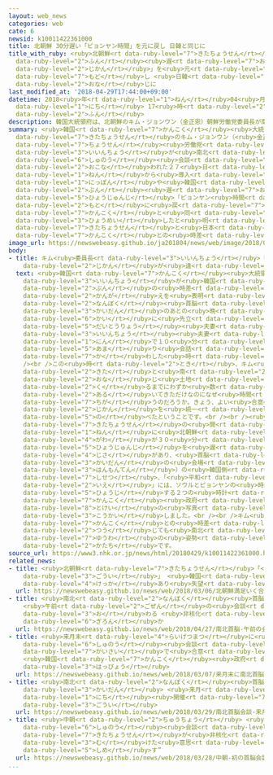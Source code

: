 ```yaml
---
layout: web_news
categories: web
cate: 6
newsid: k10011422361000
title: 北朝鮮 30分遅い「ピョンヤン時間」を元に戻し 日韓と同じに
title_with_ruby: <ruby>北朝鮮<rt data-ruby-level="7">きたちょうせん</rt></ruby> 30<ruby>分<rt
  data-ruby-level="2">ふん</rt></ruby><ruby>遅<rt data-ruby-level="7">おそ</rt></ruby>い「ピョンヤン<ruby>時間<rt
  data-ruby-level="2">じかん</rt></ruby>」を<ruby>元<rt data-ruby-level="2">もと</rt></ruby>に<ruby>戻<rt
  data-ruby-level="7">もど</rt></ruby>し <ruby>日韓<rt data-ruby-level="7">にっかん</rt></ruby>と<ruby>同<rt
  data-ruby-level="2">おな</rt></ruby>じに
last_modified_at: '2018-04-29T17:44:00+09:00'
datetime: 2018<ruby>年<rt data-ruby-level="1">ねん</rt></ruby>04<ruby>月<rt data-ruby-level="1">がつ</rt></ruby>29<ruby>日<rt
  data-ruby-level="1">にち</rt></ruby> 17<ruby>時<rt data-ruby-level="2">じ</rt></ruby>44<ruby>分<rt
  data-ruby-level="2">ふん</rt></ruby>
description: 韓国大統領府は、北朝鮮のキム・ジョンウン（金正恩）朝鮮労働党委員長が南北首脳会談が行われた２７日に、２０１５年から導入している、日本や韓国より３０分遅い標準時「ピョンヤン時間」を元に戻し、韓国と同じにすることを表明したと明らかにしました。これにより、北朝鮮と日本、韓国との時差がなくなることになります。
summary: <ruby>韓国<rt data-ruby-level="7">かんこく</rt></ruby><ruby>大統領府<rt data-ruby-level="5">だいとうりょうふ</rt></ruby>は、<ruby>北朝鮮<rt
  data-ruby-level="7">きたちょうせん</rt></ruby>のキム・ジョンウン（<ruby>金正恩<rt data-ruby-level="8">きむじょんうん</rt></ruby>）<ruby>朝鮮<rt
  data-ruby-level="7">ちょうせん</rt></ruby><ruby>労働党<rt data-ruby-level="6">ろうどうとう</rt></ruby><ruby>委員長<rt
  data-ruby-level="3">いいんちょう</rt></ruby>が<ruby>南北<rt data-ruby-level="2">なんぼく</rt></ruby><ruby>首脳<rt
  data-ruby-level="6">しゅのう</rt></ruby><ruby>会談<rt data-ruby-level="3">かいだん</rt></ruby>が<ruby>行<rt
  data-ruby-level="2">おこな</rt></ruby>われた２７<ruby>日<rt data-ruby-level="1">にち</rt></ruby>に、２０１５<ruby>年<rt
  data-ruby-level="1">ねん</rt></ruby>から<ruby>導入<rt data-ruby-level="5">どうにゅう</rt></ruby>している、<ruby>日本<rt
  data-ruby-level="1">にっぽん</rt></ruby>や<ruby>韓国<rt data-ruby-level="7">かんこく</rt></ruby>より３０<ruby>分<rt
  data-ruby-level="2">ぷん</rt></ruby><ruby>遅<rt data-ruby-level="7">おそ</rt></ruby>い<ruby>標準時<rt
  data-ruby-level="5">ひょうじゅんじ</rt></ruby>「ピョンヤン<ruby>時間<rt data-ruby-level="2">じかん</rt></ruby>」を<ruby>元<rt
  data-ruby-level="2">もと</rt></ruby>に<ruby>戻<rt data-ruby-level="7">もど</rt></ruby>し、<ruby>韓国<rt
  data-ruby-level="7">かんこく</rt></ruby>と<ruby>同<rt data-ruby-level="2">おな</rt></ruby>じにすることを<ruby>表明<rt
  data-ruby-level="3">ひょうめい</rt></ruby>したと<ruby>明<rt data-ruby-level="2">あき</rt></ruby>らかにしました。これにより、<ruby>北朝鮮<rt
  data-ruby-level="7">きたちょうせん</rt></ruby>と<ruby>日本<rt data-ruby-level="1">にっぽん</rt></ruby>、<ruby>韓国<rt
  data-ruby-level="7">かんこく</rt></ruby>との<ruby>時差<rt data-ruby-level="4">じさ</rt></ruby>がなくなることになります。
image_url: https://newswebeasy.github.io/ja201804/news/web/image/2018/04/29/K10011422361_1804291152_1804291155_01_02.jpg
body:
- title: キム<ruby>委員長<rt data-ruby-level="3">いいんちょう</rt></ruby>「<ruby>数<rt data-ruby-level="2">すう</rt></ruby>メートルなのになぜ<ruby>時間<rt
    data-ruby-level="2">じかん</rt></ruby>が<ruby>違<rt data-ruby-level="7">ちが</rt></ruby>うのか」
  text: <ruby>韓国<rt data-ruby-level="7">かんこく</rt></ruby><ruby>大統領府<rt data-ruby-level="5">だいとうりょうふ</rt></ruby>によりますと、キム<ruby>委員長<rt
    data-ruby-level="3">いいんちょう</rt></ruby>が<ruby>韓国<rt data-ruby-level="7">かんこく</rt></ruby>との３０<ruby>分<rt
    data-ruby-level="2">ぷん</rt></ruby>の<ruby>時差<rt data-ruby-level="4">じさ</rt></ruby>をなくす<ruby>考<rt
    data-ruby-level="2">かんが</rt></ruby>えを<ruby>表明<rt data-ruby-level="3">ひょうめい</rt></ruby>したのは、<ruby>南北<rt
    data-ruby-level="2">なんぼく</rt></ruby><ruby>首脳<rt data-ruby-level="6">しゅのう</rt></ruby><ruby>会談<rt
    data-ruby-level="3">かいだん</rt></ruby>のあとの<ruby>晩<rt data-ruby-level="6">ばん</rt></ruby>さん<ruby>会<rt
    data-ruby-level="6">かい</rt></ruby>に<ruby>先立<rt data-ruby-level="1">さきだ</rt></ruby>ち、ムン<ruby>大統領<rt
    data-ruby-level="5">だいとうりょう</rt></ruby><ruby>夫妻<rt data-ruby-level="5">ふさい</rt></ruby>とキム<ruby>委員長<rt
    data-ruby-level="3">いいんちょう</rt></ruby><ruby>夫妻<rt data-ruby-level="5">ふさい</rt></ruby>の４<ruby>人<rt
    data-ruby-level="1">にん</rt></ruby>で１０<ruby>分<rt data-ruby-level="2">ふん</rt></ruby><ruby>余<rt
    data-ruby-level="5">あま</rt></ruby>り<ruby>会話<rt data-ruby-level="2">かいわ</rt></ruby>を<ruby>交<rt
    data-ruby-level="7">か</rt></ruby>わした<ruby>時<rt data-ruby-level="2">とき</rt></ruby>だったということです。<br
    /><br />この<ruby>時<rt data-ruby-level="2">とき</rt></ruby>、キム<ruby>委員長<rt data-ruby-level="3">いいんちょう</rt></ruby>は「<ruby>北<rt
    data-ruby-level="2">きた</rt></ruby>と<ruby>南<rt data-ruby-level="2">みなみ</rt></ruby>は<ruby>同<rt
    data-ruby-level="2">おな</rt></ruby>じ<ruby>土地<rt data-ruby-level="2">とち</rt></ruby>で、ここに<ruby>来<rt
    data-ruby-level="2">く</rt></ruby>るまでにわずか<ruby>数<rt data-ruby-level="2">すう</rt></ruby>メートル<ruby>歩<rt
    data-ruby-level="2">ある</rt></ruby>いてきただけなのになぜ<ruby>時間<rt data-ruby-level="2">じかん</rt></ruby>が<ruby>違<rt
    data-ruby-level="7">ちが</rt></ruby>うのだろうか。きょう、よい<ruby>合意<rt data-ruby-level="3">ごうい</rt></ruby>がつくられたのでこれをきっかけに<ruby>時間<rt
    data-ruby-level="2">じかん</rt></ruby>を<ruby>統一<rt data-ruby-level="5">とういつ</rt></ruby>しよう」と<ruby>述<rt
    data-ruby-level="5">の</rt></ruby>べたということです。<br /><br /><ruby>韓国<rt data-ruby-level="7">かんこく</rt></ruby>と<ruby>北朝鮮<rt
    data-ruby-level="7">きたちょうせん</rt></ruby>の<ruby>間<rt data-ruby-level="2">あいだ</rt></ruby>には、２０１５<ruby>年<rt
    data-ruby-level="1">ねん</rt></ruby>に<ruby>北朝鮮<rt data-ruby-level="7">きたちょうせん</rt></ruby><ruby>側<rt
    data-ruby-level="4">がわ</rt></ruby>が３０<ruby>分<rt data-ruby-level="2">ぷん</rt></ruby><ruby>標準時<rt
    data-ruby-level="5">ひょうじゅんじ</rt></ruby>を<ruby>遅<rt data-ruby-level="7">おく</rt></ruby>らせたために<ruby>時差<rt
    data-ruby-level="4">じさ</rt></ruby>があり、<ruby>首脳<rt data-ruby-level="6">しゅのう</rt></ruby><ruby>会談<rt
    data-ruby-level="3">かいだん</rt></ruby>の<ruby>会場<rt data-ruby-level="2">かいじょう</rt></ruby>となったパンムンジョム（<ruby>板門店<rt
    data-ruby-level="3">はんもんてん</rt></ruby>）の<ruby>韓国側<rt data-ruby-level="7">かんこくがわ</rt></ruby>の<ruby>施設<rt
    data-ruby-level="7">しせつ</rt></ruby>、「<ruby>平和<rt data-ruby-level="3">へいわ</rt></ruby>の<ruby>家<rt
    data-ruby-level="2">いえ</rt></ruby>」には、ソウルとピョンヤンの<ruby>時間<rt data-ruby-level="2">じかん</rt></ruby>をそれぞれ<ruby>表示<rt
    data-ruby-level="5">ひょうじ</rt></ruby>する２つの<ruby>時計<rt data-ruby-level="8">とけい</rt></ruby>がかけられたということで、<ruby>韓国<rt
    data-ruby-level="7">かんこく</rt></ruby><ruby>政府<rt data-ruby-level="5">せいふ</rt></ruby>はこの<ruby>時計<rt
    data-ruby-level="8">とけい</rt></ruby>の<ruby>写真<rt data-ruby-level="3">しゃしん</rt></ruby>も<ruby>公開<rt
    data-ruby-level="3">こうかい</rt></ruby>しました。<br /><br />キム<ruby>委員長<rt data-ruby-level="3">いいんちょう</rt></ruby>は、<ruby>韓国<rt
    data-ruby-level="7">かんこく</rt></ruby>との<ruby>時差<rt data-ruby-level="4">じさ</rt></ruby>をなくすことを<ruby>通<rt
    data-ruby-level="2">つう</rt></ruby>じても<ruby>南北<rt data-ruby-level="2">なんぼく</rt></ruby><ruby>融和<rt
    data-ruby-level="7">ゆうわ</rt></ruby>の<ruby>姿勢<rt data-ruby-level="6">しせい</rt></ruby>をアピールした<ruby>形<rt
    data-ruby-level="2">かたち</rt></ruby>です。
source_url: https://www3.nhk.or.jp/news/html/20180429/k10011422361000.html
related_news:
- title: <ruby>北朝鮮<rt data-ruby-level="7">きたちょうせん</rt></ruby>「<ruby>満足<rt data-ruby-level="4">まんぞく</rt></ruby>いく<ruby>合意<rt
    data-ruby-level="3">ごうい</rt></ruby>」 <ruby>韓国<rt data-ruby-level="7">かんこく</rt></ruby>「<ruby>結果<rt
    data-ruby-level="4">けっか</rt></ruby>あり<ruby>失望<rt data-ruby-level="4">しつぼう</rt></ruby>させるものでない」
  url: https://newswebeasy.github.io/news/web/2018/03/06/北朝鮮満足いく合意-韓国結果あり失望させるものでない
- title: <ruby>南北<rt data-ruby-level="2">なんぼく</rt></ruby><ruby>首脳<rt data-ruby-level="6">しゅのう</rt></ruby>
    <ruby>午前<rt data-ruby-level="2">ごぜん</rt></ruby>の<ruby>会談<rt data-ruby-level="3">かいだん</rt></ruby><ruby>終<rt
    data-ruby-level="3">お</rt></ruby>わる <ruby>非核化<rt data-ruby-level="7">ひかくか</rt></ruby>など<ruby>議論<rt
    data-ruby-level="6">ぎろん</rt></ruby>か
  url: https://newswebeasy.github.io/news/web/2018/04/27/南北首脳-午前の会談終わる-非核化など議論か
- title: <ruby>来月末<rt data-ruby-level="4">らいげつまつ</rt></ruby>に<ruby>南北<rt data-ruby-level="2">なんぼく</rt></ruby><ruby>首脳<rt
    data-ruby-level="6">しゅのう</rt></ruby><ruby>会談<rt data-ruby-level="3">かいだん</rt></ruby><ruby>開催<rt
    data-ruby-level="7">かいさい</rt></ruby>で<ruby>合意<rt data-ruby-level="3">ごうい</rt></ruby>
    <ruby>韓国<rt data-ruby-level="7">かんこく</rt></ruby><ruby>政府<rt data-ruby-level="5">せいふ</rt></ruby><ruby>発表<rt
    data-ruby-level="3">はっぴょう</rt></ruby>
  url: https://newswebeasy.github.io/news/web/2018/03/07/来月末に南北首脳会談開催で合意-韓国政府発表
- title: <ruby>南北<rt data-ruby-level="2">なんぼく</rt></ruby><ruby>首脳<rt data-ruby-level="6">しゅのう</rt></ruby><ruby>会談<rt
    data-ruby-level="3">かいだん</rt></ruby> <ruby>来月<rt data-ruby-level="2">らいげつ</rt></ruby>27<ruby>日<rt
    data-ruby-level="1">にち</rt></ruby><ruby>開催<rt data-ruby-level="7">かいさい</rt></ruby>で<ruby>合意<rt
    data-ruby-level="3">ごうい</rt></ruby>
  url: https://newswebeasy.github.io/news/web/2018/03/29/南北首脳会談-来月27日開催で合意
- title: <ruby>中朝<rt data-ruby-level="2">ちゅうちょう</rt></ruby> <ruby>初<rt data-ruby-level="4">はつ</rt></ruby>の<ruby>首脳<rt
    data-ruby-level="6">しゅのう</rt></ruby><ruby>会談<rt data-ruby-level="3">かいだん</rt></ruby>“<ruby>北朝鮮<rt
    data-ruby-level="7">きたちょうせん</rt></ruby>が<ruby>非核化<rt data-ruby-level="7">ひかくか</rt></ruby>に<ruby>向<rt
    data-ruby-level="3">む</rt></ruby>けた<ruby>意思<rt data-ruby-level="3">いし</rt></ruby><ruby>示<rt
    data-ruby-level="5">しめ</rt></ruby>す”
  url: https://newswebeasy.github.io/news/web/2018/03/28/中朝-初の首脳会談北朝鮮が非核化に向けた意思示す
...
```


